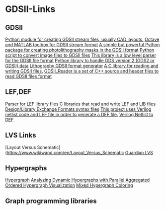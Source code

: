 # GDSII-Links

## GDSII

[Python module for creating GDSII stream files, usually CAD layouts.](https://github.com/heitzmann/gdspy)
[Octave and MATLAB toolbox for GDSII stream format](https://github.com/ulfgri/gdsii-toolbox)
[A simple but powerful Python package for creating photolithography masks in the GDSII format](https://github.com/hohlraum/gdsCAD)
[Python script to convert image files to GDSII files](https://github.com/ourfool/picture-to-gds)
[This library is a low level parser for the GDSII file format](https://github.com/EDDRSoftware/gdsFileParser)
[Python library to handle GDS version 2 (GDS2 or GDSII) data](https://github.com/scholi/libgds)
[Lithography GDSII format generator](https://github.com/mgarc729/lithography-GDSII-format-generator)
[A C library for reading and writing GDSII files.](https://github.com/fabianschuiki/libgds)
[GDSII_Reader is a set of C++ source and header files to read GDSII files format](https://github.com/TopGun-DICD/GDSII_Reader)

## LEF,DEF

[Parser for LEF library files](https://github.com/trimcao/lef-parser)
[C libraries that read and write LEF and LIB files](https://github.com/fabianschuiki/libasic)
[Design/Library Exchange Formats syntax files](https://github.com/tarikgraba/vim-lefdef)
[This project uses Verilog netlist code and LEF file in order to generate a DEF file.](https://github.com/maram-abbas/VerilogNetlist_to_DEF)
[Verilog Netlist to DEF](https://github.com/ahmednaser97/Verilog-to-DEF-Soft-Macro-Floor-planner)



## LVS Links

[Layout Versus Schematic](https://www.wikiwand.com/en/Layout_Versus_Schematic
[Guardian LVS](https://www.silvaco.com/examples/guardianlvs/section1/example1/index.html)

## Hypergraphs

[Hypergraph](https://www.wikiwand.com/en/Hypergraph#/Isomorphism_and_equality)
[Analyzing Dynamic Hypergraphs with Parallel Aggregated Ordered Hypergraph Visualization](https://www.aviz.fr/paohvis)
[Mixed Hypergraph Coloring](http://www.mixedhypergraphcoloring.com)

## Graph programming libraries

[](https://igraph.org/c/doc/igraph-Isomorphism.html)
